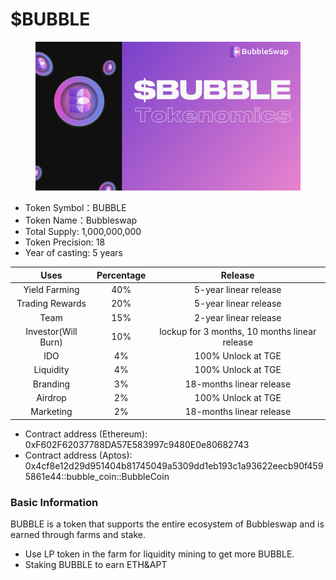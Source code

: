 # $BUBBLE

<figure><img src="../.gitbook/assets/token.png" alt=""><figcaption></figcaption></figure>

* Token Symbol：BUBBLE
* Token Name：Bubbleswap
* Total Supply: 1,000,000,000
* Token Precision: 18
* Year of casting: 5 years

|         Uses        | Percentage |                    Release                    |
| :-----------------: | :--------: | :-------------------------------------------: |
|    Yield Farming    |     40%    |             5-year linear release             |
|   Trading Rewards   |     20%    |             5-year linear release             |
|         Team        |     15%    |             2-year linear release             |
| Investor(Will Burn) |     10%    | lockup for 3 months, 10 months linear release |
|         IDO         |     4%     |               100% Unlock at TGE              |
|      Liquidity      |     4%     |               100% Unlock at TGE              |
|       Branding      |     3%     |            18-months linear release           |
|       Airdrop       |     2%     |               100% Unlock at TGE              |
|      Marketing      |     2%     |            18-months linear release           |

* Contract address (Ethereum): 0xF602F62037788DA57E583997c9480E0e80682743
* Contract address (Aptos): 0x4cf8e12d29d951404b81745049a5309dd1eb193c1a93622eecb90f4595861e44::bubble\_coin::BubbleCoin

### Basic Information

&#x20;BUBBLE is a token that supports the entire ecosystem of Bubbleswap and is earned through farms and stake.

* Use LP token in the farm for liquidity mining to get more BUBBLE.
* Staking BUBBLE to earn ETH\&APT
